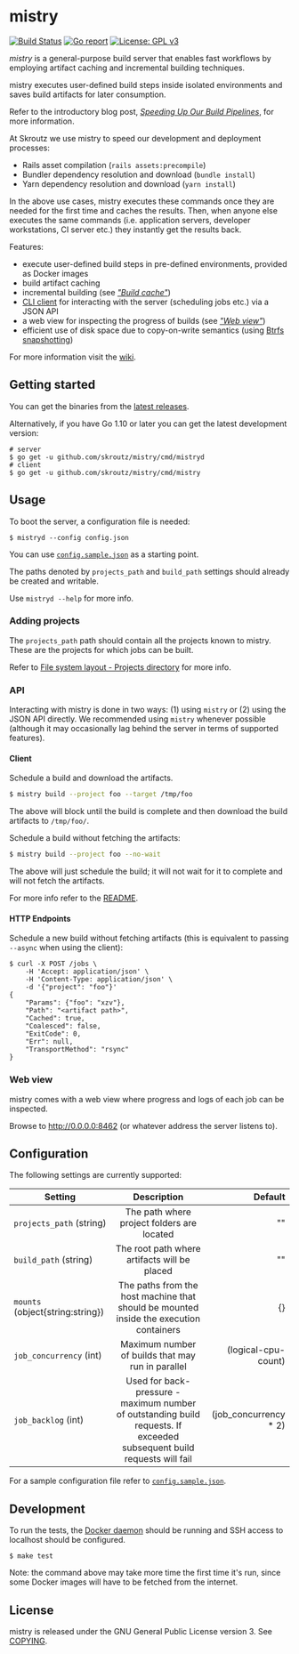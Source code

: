 mistry
====================================
[![Build Status](https://api.travis-ci.org/skroutz/mistry.svg?branch=master)](https://travis-ci.org/skroutz/mistry)
[![Go report](https://goreportcard.com/badge/github.com/skroutz/mistry)](https://goreportcard.com/report/github.com/skroutz/mistry)
[![License: GPL v3](https://img.shields.io/badge/License-GPL%20v3-blue.svg)](https://www.gnu.org/licenses/gpl-3.0)

*mistry* is a general-purpose build server that enables fast workflows by
employing artifact caching and incremental building techniques.

mistry executes user-defined build steps inside isolated environments
and saves build artifacts for later consumption.

Refer to the introductory blog post, *[Speeding Up Our Build Pipelines](https://engineering.skroutz.gr/blog/speeding-up-build-pipelines-with-mistry/)*,
for more information.

At Skroutz we use mistry to speed our development and deployment
processes:

- Rails asset compilation (`rails assets:precompile`)
- Bundler dependency resolution and download (`bundle install`)
- Yarn dependency resolution and download (`yarn install`)

In the above use cases, mistry executes these commands once they are needed for
the first time and caches the results. Then, when anyone else executes the same
commands (i.e.  application servers, developer workstations, CI server etc.)
they instantly get the results back.

Features:

- execute user-defined build steps in pre-defined environments, provided as Docker images
- build artifact caching
- incremental building (see [*"Build cache"*](https://github.com/skroutz/mistry/wiki/Build-cache))
- [CLI client](cmd/mistry/README.md) for interacting with the server (scheduling jobs etc.)
  via a JSON API
- a web view for inspecting the progress of builds (see [*"Web view"*](#web-view))
- efficient use of disk space due to copy-on-write semantics (using [Btrfs snapshotting](https://en.wikipedia.org/wiki/Btrfs#Subvolumes_and_snapshots))



For more information visit the [wiki](https://github.com/skroutz/mistry/wiki).











Getting started
-------------------------------------------------
You can get the binaries from the
[latest releases](https://github.com/skroutz/mistry/releases).

Alternatively, if you have Go 1.10 or later you can get the
latest development version:

```shell
# server
$ go get -u github.com/skroutz/mistry/cmd/mistryd
# client
$ go get -u github.com/skroutz/mistry/cmd/mistry
```





Usage
--------------------------------------------------
To boot the server, a configuration file is needed:

```shell
$ mistryd --config config.json
```

You can use [`config.sample.json`](cmd/mistryd/config.sample.json)
as a starting point.

The paths denoted by `projects_path` and `build_path` settings should already
be created and writable.

Use `mistryd --help` for more info.




### Adding projects

The `projects_path` path should contain all the projects known to mistry.
These are the projects for which jobs can be built.

Refer to [File system layout - Projects directory](https://github.com/skroutz/mistry/wiki/File-system-layout#projects-directory) for more info.






### API

Interacting with mistry is done in two ways: (1) using `mistry` or (2)
using the JSON API directly. We recommended using `mistry` whenever possible
(although it may occasionally lag behind the server in terms of
supported features).

#### Client

Schedule a build and download the artifacts.

```sh
$ mistry build --project foo --target /tmp/foo
```

The above will block until the build is complete and then download the build
artifacts to `/tmp/foo/`.


Schedule a build without fetching the artifacts:

```sh
$ mistry build --project foo --no-wait
```

The above will just schedule the build; it will not wait for it to complete
and will not fetch the artifacts.

For more info refer to the [README](/cmd/mistry/README.md).

#### HTTP Endpoints

Schedule a new build without fetching artifacts (this is equivalent to passing
`--async` when using the client):

```
$ curl -X POST /jobs \
    -H 'Accept: application/json' \
    -H 'Content-Type: application/json' \
    -d '{"project": "foo"}'
{
    "Params": {"foo": "xzv"},
    "Path": "<artifact path>",
    "Cached": true,
    "Coalesced": false,
    "ExitCode": 0,
    "Err": null,
    "TransportMethod": "rsync"
}
```


### Web view

mistry comes with a web view where progress and logs of each job can be
inspected.

Browse to http://0.0.0.0:8462 (or whatever address the server listens to).









Configuration
-------------------------------------------------
The following settings are currently supported:

| Setting        | Description           | Default  |
| ------------- |:-------------:| -----:|
| `projects_path` (string) | The path where project folders are located | "" |
| `build_path` (string) | The root path where artifacts will be placed       |   "" |
| `mounts` (object{string:string}) | The paths from the host machine that should be mounted inside the execution containers     |    {} |
| `job_concurrency` (int) | Maximum number of builds that may run in parallel | (logical-cpu-count) |
| `job_backlog` (int) | Used for back-pressure - maximum number of outstanding build requests. If exceeded subsequent build requests will fail | (job_concurrency * 2) |

For a sample configuration file refer to [`config.sample.json`](cmd/mistryd/config.sample.json).



Development
---------------------------------------------------

To run the tests, the [Docker daemon](https://docs.docker.com/install/) should be running and SSH access to localhost should be configured.

```shell
$ make test
```

Note: the command above may take more time the first time it's run,
since some Docker images will have to be fetched from the internet.




License
-------------------------------------------------
mistry is released under the GNU General Public License version 3. See [COPYING](COPYING).
